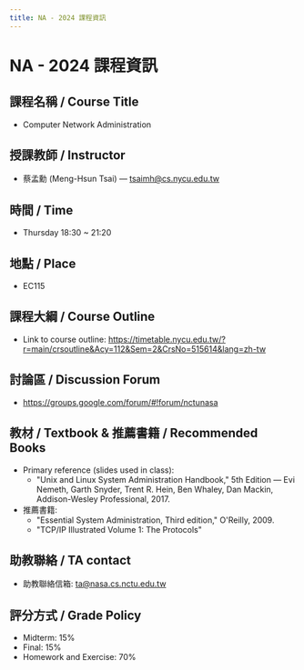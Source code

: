 ```yaml
---
title: NA - 2024 課程資訊
---
```


# NA - 2024 課程資訊

## 課程名稱 / Course Title
- Computer Network Administration

## 授課教師 / Instructor
- 蔡孟勳 (Meng-Hsun Tsai) — <tsaimh@cs.nycu.edu.tw>

## 時間 / Time
- Thursday 18:30 ~ 21:20

## 地點 / Place
- EC115

## 課程大綱 / Course Outline
- Link to course outline: https://timetable.nycu.edu.tw/?r=main/crsoutline&Acy=112&Sem=2&CrsNo=515614&lang=zh-tw

## 討論區 / Discussion Forum
- https://groups.google.com/forum/#!forum/nctunasa

## 教材 / Textbook & 推薦書籍 / Recommended Books
- Primary reference (slides used in class):
  - "Unix and Linux System Administration Handbook," 5th Edition — Evi Nemeth, Garth Snyder, Trent R. Hein, Ben Whaley, Dan Mackin, Addison-Wesley Professional, 2017.
- 推薦書籍:
  - "Essential System Administration, Third edition," O'Reilly, 2009.
  - "TCP/IP Illustrated Volume 1: The Protocols"

## 助教聯絡 / TA contact
- 助教聯絡信箱: ta@nasa.cs.nctu.edu.tw

## 評分方式 / Grade Policy
- Midterm: 15%
- Final: 15%
- Homework and Exercise: 70%
